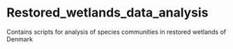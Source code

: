 # Restored_wetlands_data_analysis
Contains scripts for analysis of species communities in restored wetlands of Denmark

